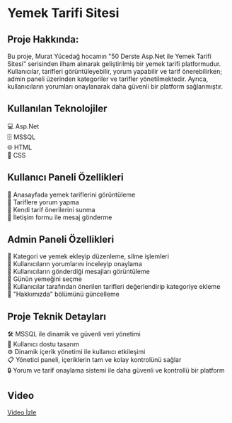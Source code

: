 # Yemek Tarifi Sitesi

## Proje Hakkında:

Bu proje, Murat Yücedağ hocamın "50 Derste Asp.Net ile Yemek Tarifi Sitesi" serisinden ilham alınarak geliştirilmiş bir yemek tarifi platformudur. Kullanıcılar, tarifleri görüntüleyebilir, yorum yapabilir ve tarif önerebilirken; admin paneli üzerinden kategoriler ve tarifler yönetilmektedir. Ayrıca, kullanıcıların yorumları onaylanarak daha güvenli bir platform sağlanmıştır.

## Kullanılan Teknolojiler
💻 Asp.Net  
🗄️ MSSQL  
🌐 HTML  
🎨 CSS  

## Kullanıcı Paneli Özellikleri
🔸 Anasayfada yemek tariflerini görüntüleme  
🔸 Tariflere yorum yapma  
🔸 Kendi tarif önerilerini sunma  
🔸 İletişim formu ile mesaj gönderme  

## Admin Paneli Özellikleri
🔹 Kategori ve yemek ekleyip düzenleme, silme işlemleri  
🔹 Kullanıcıların yorumlarını inceleyip onaylama  
🔹 Kullanıcıların gönderdiği mesajları görüntüleme  
🔹 Günün yemeğini seçme  
🔹 Kullanıcılar tarafından önerilen tarifleri değerlendirip kategoriye ekleme  
🔹 "Hakkımızda" bölümünü güncelleme  

## Proje Teknik Detayları
🛠️ MSSQL ile dinamik ve güvenli veri yönetimi  
📱 Kullanıcı dostu tasarım  
⚙️ Dinamik içerik yönetimi ile kullanıcı etkileşimi  
📋 Yönetici paneli, içeriklerin tam ve kolay kontrolünü sağlar  
🔒 Yorum ve tarif onaylama sistemi ile daha güvenli ve kontrollü bir platform  

## Video
[Video İzle](https://drive.google.com/file/d/1RKqTqH3cl8UrssDdT070aKr6Vd6pX22w/view)
